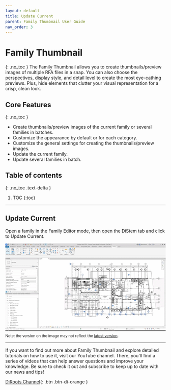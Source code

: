 ```yaml
---
layout: default
title: Update Current
parent: Family Thumbnail User Guide
nav_order: 3
---
```


# Family Thumbnail
{: .no_toc }
The Family Thumbnail allows you to create thumbnails/preview images of multiple RFA files in a snap. You can also choose the perspectives, display style, and detail level to create the most eye-cathing previews. Plus, hide elements that clutter your visual representation for a crisp, clean look.

## Core Features
{: .no_toc }
- Create thumbnails/preview images of the current family or several families in batches.
- Customize the appearance by default or for each category.
- Customize the general settings for creating the thumbnails/preview images.
- Update the current family.
- Update several families in batch.

## Table of contents
{: .no_toc .text-delta }

1. TOC
{:toc}

---

## Update Current

Open a family in the Family Editor mode, then open the DiStem tab and click to Update Current.

![Family Thumbnail - update current family](../../../assets\images\Family-thumbnail\FT-Uc-Current.gif)  
<sub>Note: the version on the image may not reflect the [latest version](https://diroots.com/revit-plugins/distem-bundle-for-autodesk-revit/).</sub>
 
---
 
If you want to find out more about Family Thumbnail and explore detailed tutorials on how to use it, visit our YouTube channel. There, you'll find a series of videos that can help answer questions and improve your knowledge. Be sure to check it out and subscribe to keep up to date with our news and tips!
 
[DiRoots Channel](https://www.youtube.com/@DiRootsNews){: .btn .btn-di-orange }
